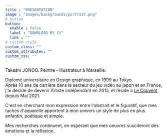 ```yaml
---
title : "PRESENTATION"
image : "images/backgrounds/portrait.png"
# button
button:
  enable : false
  label : "DOWNLOAD MY CV"
  link : ""
# custom style
custom_class: ""
custom_attributes: ""
custom_css: ""
---
```


Takeshi JONOO. Peintre - Illustrateur à Marseille.  

Diplomé universitaire en Design graphique, en 1999 au Tokyo.  
Après 10 ans de carrière dans le secteur du jeu vidéo au japon et en France, j'ai décidé de devenir Artiste indépendant en 2015, et réside à [Le Couvent](http://le-couvent.org) depuis Mai 2021.

C'est en cherchant mon expression entre l'abstrait et le figuratif, que mes taches d'aquarelle apportent à mon univers un style de plus en plus enfantin, poétique et simple.  

Mes recherches continuent, en espérant que mes oeuvres susciteront des émotions et la réflexion.